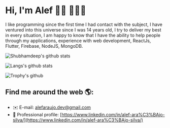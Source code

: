 # Hi, I'm Alef 👋🏽 👨🏽‍💻

I like programming since the first time I had contact with the subject, I have ventured into this universe since I was 14 years old, I try to deliver my best in every situation, I am happy to know that I have the ability to help people through my applications, experience with web development, ReactJs, Flutter, Firebase, NodeJS, MongoDB.

![Shubhamdeep's github stats](https://github-readme-stats.vercel.app/api?username=araujo-alef&show_icons=true&hide_border=true)

![Langs's github stats](https://github-readme-stats.vercel.app/api/top-langs/?username=araujo-alef&layout=compact)

![Trophy's github](https://github-profile-trophy.vercel.app/?username=araujo-alef&column=3&margin-w=15&margin-h=15)


## Find me around the web 🌎:
- ✉️ E-mail: [alefaraujo.dev@gmail.com](mailto:alefaraujo.dev@gmail.com)
- 💼 Professional profile: [https://www.linkedin.com/in/alef-ara%C3%BAjo-silva/](https://www.linkedin.com/in/alef-ara%C3%BAjo-silva/)
